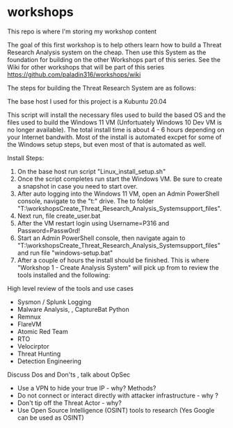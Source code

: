 # workshops
This repo is where I'm storing my workshop content

The goal of this first workshop is to help others learn how to build a Threat Research Analysis system on the cheap. Then use this System as the foundation for building on the other Workshops part of this series.  See the Wiki for other workshops that will be part of this series https://github.com/paladin316/workshops/wiki

The steps for building the Threat Research System are as follows:

The base host I used for this project is a Kubuntu 20.04

This script will install the necessary files used to build the based OS and the files used to build the Windows 11 VM (Unfortuately Windows 10 Dev VM is no longer available). The total install time is about 4 - 6 hours depending on your Internet bandwith. Most of the install is automated excpet for some of the Windows setup steps, but even most of that is automated as well.


Install Steps:

1. On the base host run script "Linux_install_setup.sh"
2. Once the script completes run start the Windows VM. Be sure to create a snapshot in case you need to start over.
3. After auto logging into the Windows 11 VM, open an Admin PowerShell console, navigate to the "t:" drive. The to folder "T:\workshopsCreate_Threat_Research_Analysis_Systemsupport_files\". 
4. Next run, file create_user.bat
5. After the VM restart login using Username=P316 and Password=Passw0rd!
6. Start an Admin PowerShell console, then navigate again to "T:\workshopsCreate_Threat_Research_Analysis_Systemsupport_files\" and run file "windows-setup.bat"
7. After a couple of hours the install should be finished. This is where "Workshop 1 - Create Analysis System" will pick up from to review the tools installed and the following:

High level review of the tools and use cases

* Sysmon / Splunk Logging
* Malware Analysis, , CaptureBat Python
* Remnux
* FlareVM
* Atomic Red Team
* RTO
* Velocirptor
* Threat Hunting
* Detection Engineering

Discuss Dos and Don'ts , talk about OpSec
* Use a VPN to hide your true IP - why? Methods?
* Do not connect or interact directly with attacker infrastructure - why ?
* Don't tip off the Threat Actor - why?
* Use Open Source Intelligence (OSINT) tools to research (Yes Google can be used as OSINT)

